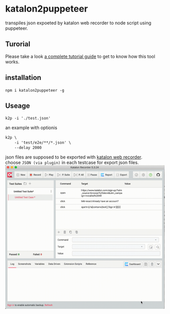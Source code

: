 # katalon2puppeteer

transpiles json expoeted by katalon web recorder to node script using puppeteer.

## Turorial

Please take a look [a complete tutorial guide](https://yabe-diverta.github.io/katalon2puppeteer/) to get to know how this tool works.

## installation

`npm i katalon2puppeteer -g`

## Useage

`k2p -i './test.json'`

an example with optionis  
```shell
k2p \
    -i 'test/e2e/**/*.json' \
    --delay 2000
```

json files are supposed to be exported with [katalon web recorder](https://chrome.google.com/webstore/detail/katalon-recorder-selenium/ljdobmomdgdljniojadhoplhkpialdid).  
choose `JSON (via plugin)` in each testcase for export json files.  
![instruction.gif](./.github/doc/instruction.gif)
